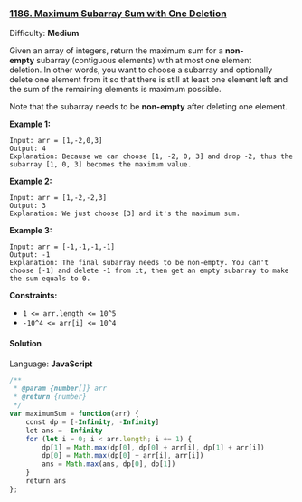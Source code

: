 ### [1186\. Maximum Subarray Sum with One Deletion](https://leetcode.com/problems/maximum-subarray-sum-with-one-deletion/)

Difficulty: **Medium**


Given an array of integers, return the maximum sum for a **non-empty** subarray (contiguous elements) with at most one element deletion. In other words, you want to choose a subarray and optionally delete one element from it so that there is still at least one element left and the sum of the remaining elements is maximum possible.

Note that the subarray needs to be **non-empty** after deleting one element.

**Example 1:**

```
Input: arr = [1,-2,0,3]
Output: 4
Explanation: Because we can choose [1, -2, 0, 3] and drop -2, thus the subarray [1, 0, 3] becomes the maximum value.
```

**Example 2:**

```
Input: arr = [1,-2,-2,3]
Output: 3
Explanation: We just choose [3] and it's the maximum sum.
```

**Example 3:**

```
Input: arr = [-1,-1,-1,-1]
Output: -1
Explanation: The final subarray needs to be non-empty. You can't choose [-1] and delete -1 from it, then get an empty subarray to make the sum equals to 0.
```

**Constraints:**

*   `1 <= arr.length <= 10^5`
*   `-10^4 <= arr[i] <= 10^4`


#### Solution

Language: **JavaScript**

```javascript
/**
 * @param {number[]} arr
 * @return {number}
 */
var maximumSum = function(arr) {
    const dp = [-Infinity, -Infinity]
    let ans = -Infinity
    for (let i = 0; i < arr.length; i += 1) {
        dp[1] = Math.max(dp[0], dp[0] + arr[i], dp[1] + arr[i])
        dp[0] = Math.max(dp[0] + arr[i], arr[i])
        ans = Math.max(ans, dp[0], dp[1])
    }
    return ans
};
```